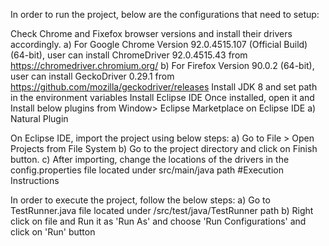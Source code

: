 In order to run the project, below are the configurations that need to setup:

Check Chrome and Fixefox browser versions and install their drivers accordingly.
a) For Google Chrome Version 92.0.4515.107 (Official Build) (64-bit), user can install ChromeDriver 92.0.4515.43 from https://chromedriver.chromium.org/
b) For Firefox Version 90.0.2 (64-bit), user can install GeckoDriver 0.29.1 from https://github.com/mozilla/geckodriver/releases
Install JDK 8 and set path in the environment variables
Install Eclipse IDE
Once installed, open it and Install below plugins from Window> Eclipse Marketplace on Eclipse IDE
a) Natural Plugin

On Eclipse IDE, import the project using below steps:
a) Go to File > Open Projects from File System
b) Go to the project directory and click on Finish button.
c) After importing, change the locations of the drivers in the config.properties file located under src/main/java path
#Execution Instructions

In order to execute the project, follow the below steps:
a) Go to TestRunner.java file located under /src/test/java/TestRunner path
b) Right click on file and Run it as 'Run As' and choose 'Run Configurations' and click on 'Run' button